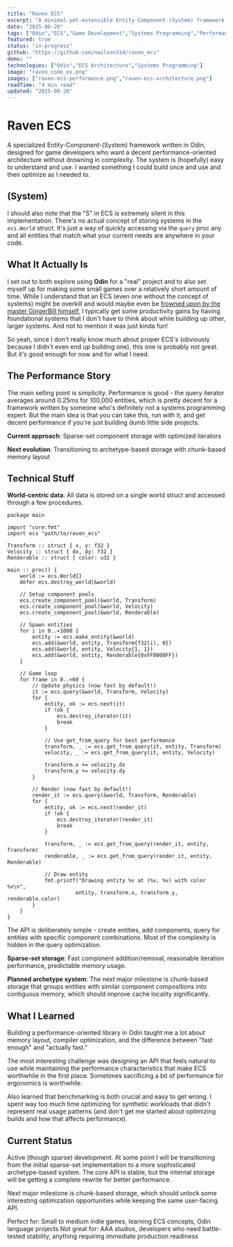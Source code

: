 ```yaml
---
title: "Raven ECS"
excerpt: "A minimal-yet-extensible Entity-Component-(System) framework written in Odin, optimized for solo game developers who want some performance without complexity."
date: "2025-06-20"
tags: ["Odin","ECS","Game Development","Systems Programming","Performance"]
featured: true
status: "in-progress"
github: "https://github.com/nwilson314/raven_ecs"
demo: ""
technologies: ["Odin","ECS Architecture","Systems Programming"]
image: "raven_code_ex.png"
images: ["raven-ecs-performance.png","raven-ecs-architecture.png"]
readTime: "4 min read"
updated: "2025-08-28"
---
```


# Raven ECS

A specialized Entity-Component-(System) framework written in Odin, designed for game developers who want a decent performance-oriented architecture without drowning in complexity. The system is (hopefully) easy to understand and use. I wanted something I could build once and use and then optimize as I needed to.

## (System)

I should also note that the "S" in ECS is extremely silent in this implementation. There's no actual concept of storing systems in the `ecs.World` struct. It's just a way of quickly accessing via the `query` proc any and all entities that match what your current needs are anywhere in your code.

## What It Actually Is

I set out to both explore using **Odin** for a "real" project and to also set myself up for making some small games over a relatively short amount of time. While I understand that an ECS (even one without the concept of systems) might be overkill and would maybe even be [frowned upon by the master GingerBill himself](https://x.com/TheGingerBill/status/1857473296272609451), I typically get some productivity gains by having foundational systems that I don't have to think about while building up other, larger systems. And not to mention it was just kinda fun!

So yeah, since I don't really know much about proper ECS's (obviously because I didn't even end up building one), this one is probably not great. But it's good enough for now and for what I need.

## The Performance Story

The main selling point is simplicity. Performance is good - the query iterator averages around 0.25ms for 100,000 entities, which is pretty decent for a framework written by someone who's definitely not a systems programming expert. But the main idea is that you can take this, run with it, and get decent performance if you're just building dumb little side projects.

**Current approach**: Sparse-set component storage with optimized iterators

**Next evolution**: Transitioning to archetype-based storage with chunk-based memory layout

## Technical Stuff

**World-centric data**: All data is stored on a single world struct and accessed through a few procedures.

```odin
package main

import "core:fmt"
import ecs "path/to/raven_ecs"

Transform :: struct { x, y: f32 }
Velocity :: struct { dx, dy: f32 }
Renderable :: struct { color: u32 }

main :: proc() {
    world := ecs.World{}
    defer ecs.destroy_world(&world)
    
    // Setup component pools
    ecs.create_component_pool(&world, Transform)
    ecs.create_component_pool(&world, Velocity)
    ecs.create_component_pool(&world, Renderable)
    
    // Spawn entities
    for i in 0..<1000 {
        entity := ecs.make_entity(&world)
        ecs.add(&world, entity, Transform{f32(i), 0})
        ecs.add(&world, entity, Velocity{1, 1})
        ecs.add(&world, entity, Renderable{0xFF0000FF})
    }
    
    // Game loop
    for frame in 0..<60 {
        // Update physics (now fast by default!)
        it := ecs.query(&world, Transform, Velocity)
        for {
            entity, ok := ecs.next(it)
            if !ok {
                ecs.destroy_iterator(it)
                break
            }
            
            // Use get_from_query for best performance
            transform, _ := ecs.get_from_query(it, entity, Transform)
            velocity, _ := ecs.get_from_query(it, entity, Velocity)
            
            transform.x += velocity.dx
            transform.y += velocity.dy
        }
        
        // Render (now fast by default!)
        render_it := ecs.query(&world, Transform, Renderable)
        for {
            entity, ok := ecs.next(render_it)
            if !ok {
                ecs.destroy_iterator(render_it)
                break
            }
            
            transform, _ := ecs.get_from_query(render_it, entity, Transform)
            renderable, _ := ecs.get_from_query(render_it, entity, Renderable)
            
            // Draw entity
            fmt.printf("Drawing entity %v at (%v, %v) with color %v\n", 
                      entity, transform.x, transform.y, renderable.color)
        }
    }
}
```

The API is deliberately simple - create entities, add components, query for entities with specific component combinations. Most of the complexity is hidden in the query optimization.

**Sparse-set storage**: Fast component addition/removal, reasonable iteration performance, predictable memory usage.

**Planned archetype system**: The next major milestone is chunk-based storage that groups entities with similar component compositions into contiguous memory, which should improve cache locality significantly.

## What I Learned

Building a performance-oriented library in Odin taught me a lot about memory layout, compiler optimization, and the difference between "fast enough" and "actually fast."

The most interesting challenge was designing an API that feels natural to use while maintaining the performance characteristics that make ECS worthwhile in the first place. Sometimes sacrificing a bit of performance for ergonomics is worthwhile. 

Also learned that benchmarking is both crucial and easy to get wrong. I spent way too much time optimizing for synthetic workloads that didn't represent real usage patterns (and don't get me started about optimizing builds and how that affects performance).

## Current Status

Active (though sparse) development. At some point I will be transitioning from the initial sparse-set implementation to a more sophisticated archetype-based system. The core API is stable, but the internal storage will be getting a complete rewrite for better performance.

Next major milestone is chunk-based storage, which should unlock some interesting optimization opportunities while keeping the same user-facing API.

Perfect for: Small to medium indie games, learning ECS concepts, Odin language projects
Not great for: AAA studios, developers who need battle-tested stability, anything requiring immediate production readiness